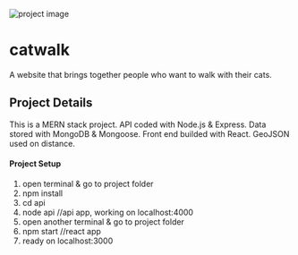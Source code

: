 ![project image](https://i.hizliresim.com/4uVTBE.png)

# catwalk
A website that brings together people who want to walk with their cats.

## Project Details
This is a MERN stack project.  API coded with Node.js & Express.  Data stored with MongoDB & Mongoose.  Front end builded with React.  GeoJSON used on distance.


#### Project Setup
1. open terminal & go to project folder
2. npm install
3. cd api
4. node api   //api app, working on localhost:4000
5. open another terminal & go to project folder
6. npm start   //react app
7. ready on localhost:3000


